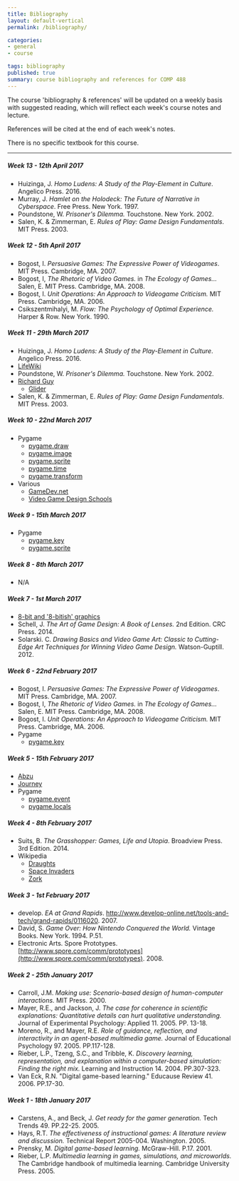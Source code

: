 ```yaml
---
title: Bibliography
layout: default-vertical
permalink: /bibliography/

categories:
- general
- course

tags: bibliography
published: true
summary: course bibliography and references for COMP 488
---
```


The course 'bibliography & references' will be updated on a weekly basis with suggested reading, which will reflect each week's course notes and lecture.

References will be cited at the end of each week's notes.

There is no specific textbook for this course.

***

##### Week 13 - 12th April 2017

* Huizinga, J. *Homo Ludens: A Study of the Play-Element in Culture*. Angelico Press. 2016.
* Murray, J. *Hamlet on the Holodeck: The Future of Narrative in Cyberspace*. Free Press. New York. 1997.
* Poundstone, W. *Prisoner's Dilemma.* Touchstone. New York. 2002.
* Salen, K. & Zimmerman, E. *Rules of Play: Game Design Fundamentals*. MIT Press. 2003.

##### Week 12 - 5th April 2017
* Bogost, I. *Persuasive Games: The Expressive Power of Videogames*. MIT Press. Cambridge, MA. 2007.
* Bogost, I, *The Rhetoric of Video Games.* in *The Ecology of Games...* Salen, E. MIT Press. Cambridge, MA. 2008.
* Bogost, I. *Unit Operations: An Approach to Videogame Criticism.* MIT Press. Cambridge, MA. 2006.
* Csikszentmihalyi, M. *Flow: The Psychology of Optimal Experience.* Harper & Row. New York. 1990.

##### Week 11 - 29th March 2017
* Huizinga, J. *Homo Ludens: A Study of the Play-Element in Culture*. Angelico Press. 2016.
* [LifeWiki](http://conwaylife.com/wiki/Main_Page)
* Poundstone, W. *Prisoner's Dilemma.* Touchstone. New York. 2002.
* [Richard Guy](http://conwaylife.com/wiki/Richard_Guy)
  * [Glider](http://conwaylife.com/wiki/Glider)
* Salen, K. & Zimmerman, E. *Rules of Play: Game Design Fundamentals*. MIT Press. 2003.

##### Week 10 - 22nd March 2017
* Pygame
  * [pygame.draw](https://www.pygame.org/docs/ref/draw.html)
  * [pygame.image](https://www.pygame.org/docs/ref/image.html)
  * [pygame.sprite](https://www.pygame.org/docs/ref/sprite.html)
  * [pygame.time](https://www.pygame.org/docs/ref/time.html)
  * [pygame.transform](https://www.pygame.org/docs/ref/transform.html)
* Various
  * [GameDev.net](https://www.gamedev.net/)
  * [Video Game Design Schools](https://www.gamedesigning.org/video-game-design-schools/)

##### Week 9 - 15th March 2017
* Pygame
  * [pygame.key](https://www.pygame.org/docs/ref/key.html)
  * [pygame.sprite](https://www.pygame.org/docs/ref/sprite.html)

##### Week 8 - 8th March 2017
* N/A

##### Week 7 - 1st March 2017
* [8-bit and '8-bitish' graphics](https://youtu.be/aMcJ1Jvtef0)
* Schell, J. *The Art of Game Design: A Book of Lenses.* 2nd Edition. CRC Press. 2014.
* Solarski. C. *Drawing Basics and Video Game Art: Classic to Cutting-Edge Art Techniques for Winning Video Game Design.* Watson-Guptill. 2012.

##### Week 6 - 22nd February 2017

* Bogost, I. *Persuasive Games: The Expressive Power of Videogames*. MIT Press. Cambridge, MA. 2007.
* Bogost, I, *The Rhetoric of Video Games.* in *The Ecology of Games...* Salen, E. MIT Press. Cambridge, MA. 2008.
* Bogost, I. *Unit Operations: An Approach to Videogame Criticism.* MIT Press. Cambridge, MA. 2006.
* Pygame
  * [pygame.key](https://www.pygame.org/docs/ref/key.html)

##### Week 5 - 15th February 2017

* [Abzu](http://www.505games.com/games/abzu)
* [Journey](http://thatgamecompany.com/games/journey/)
* Pygame
  * [pygame.event](https://www.pygame.org/docs/ref/event.html)
  * [pygame.locals](https://www.pygame.org/docs/ref/locals.html)

##### Week 4 - 8th February 2017

* Suits, B. *The Grasshopper: Games, Life and Utopia*. Broadview Press. 3rd Edition. 2014.
* Wikipedia
  * [Draughts](https://en.wikipedia.org/wiki/Draughts)
  * [Space Invaders](https://en.wikipedia.org/wiki/Space_Invaders)
  * [Zork](https://en.wikipedia.org/wiki/Zork)

##### Week 3 - 1st February 2017

* develop. *EA at Grand Rapids*. http://www.develop-online.net/tools-and-tech/grand-rapids/0116020. 2007.
* David, S. *Game Over: How Nintendo Conquered the World.* Vintage Books. New York. 1994. P.51.
* Electronic Arts. Spore Prototypes. [http://www.spore.com/comm/prototypes](http://www.spore.com/comm/prototypes). 2008.

##### Week 2 - 25th January 2017

* Carroll, J.M. *Making use: Scenario-based design of human-computer interactions.* MIT Press. 2000.
* Mayer, R.E., and Jackson, J. *The case for coherence in scientific explanations: Quantitative details can hurt qualitative understanding.* Journal of Experimental Psychology: Applied 11. 2005. PP. 13-18.
* Moreno, R., and Mayer, R.E. *Role of guidance, reflection, and interactivity in an agent-based multimedia game.* Journal of Educational Psychology 97. 2005. PP.117-128.
* Rieber, L.P., Tzeng, S.C., and Tribble, K. *Discovery learning, representation, and explanation within a computer-based simulation: Finding the right mix.* Learning and Instruction 14. 2004. PP.307-323.
* Van Eck, R.N. "Digital game-based learning." Educause Review 41. 2006. PP.17-30.

##### Week 1 - 18th January 2017

* Carstens, A., and Beck, J. *Get ready for the gamer generation.* Tech Trends 49. PP.22-25. 2005.
* Hays, R.T. *The effectiveness of instructional games: A literature review and discussion.* Technical Report 2005-004. Washington. 2005.
* Prensky, M. *Digital game-based learning.* McGraw-Hill. P.17. 2001.
* Rieber, L.P. *Multimedia learning in games, simulations, and microworlds.* The Cambridge handbook of multimedia learning. Cambridge University Press. 2005.
